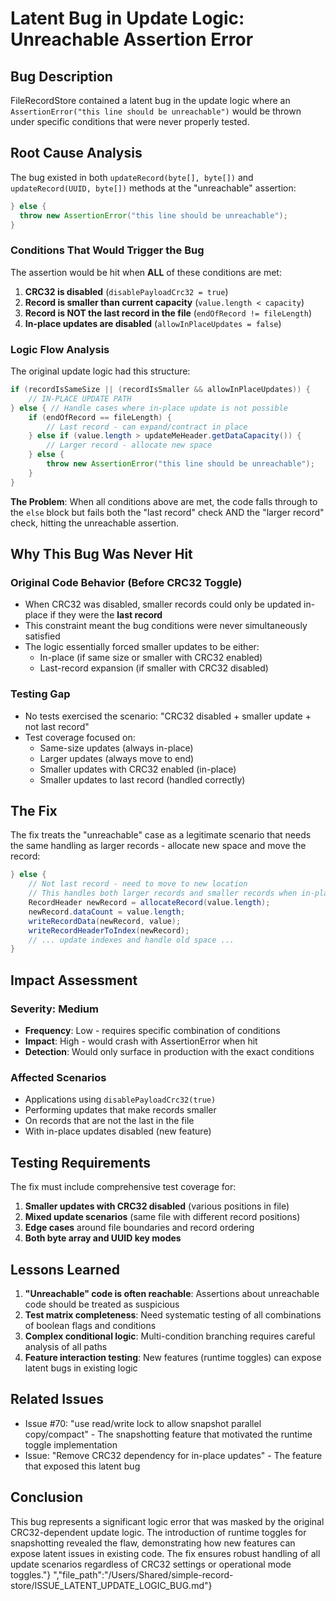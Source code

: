 # Latent Bug in Update Logic: Unreachable Assertion Error

## Bug Description

FileRecordStore contained a latent bug in the update logic where an `AssertionError("this line should be unreachable")` would be thrown under specific conditions that were never properly tested.

## Root Cause Analysis

The bug existed in both `updateRecord(byte[], byte[])` and `updateRecord(UUID, byte[])` methods at the "unreachable" assertion:

```java
} else {
  throw new AssertionError("this line should be unreachable");
}
```

### Conditions That Would Trigger the Bug

The assertion would be hit when **ALL** of these conditions are met:

1. **CRC32 is disabled** (`disablePayloadCrc32 = true`)
2. **Record is smaller than current capacity** (`value.length < capacity`)
3. **Record is NOT the last record in the file** (`endOfRecord != fileLength`)
4. **In-place updates are disabled** (`allowInPlaceUpdates = false`)

### Logic Flow Analysis

The original update logic had this structure:

```java
if (recordIsSameSize || (recordIsSmaller && allowInPlaceUpdates)) {
    // IN-PLACE UPDATE PATH
} else { // Handle cases where in-place update is not possible
    if (endOfRecord == fileLength) {
        // Last record - can expand/contract in place
    } else if (value.length > updateMeHeader.getDataCapacity()) {
        // Larger record - allocate new space
    } else {
        throw new AssertionError("this line should be unreachable");
    }
}
```

**The Problem**: When all conditions above are met, the code falls through to the `else` block but fails both the "last record" check AND the "larger record" check, hitting the unreachable assertion.

## Why This Bug Was Never Hit

### Original Code Behavior (Before CRC32 Toggle)
- When CRC32 was disabled, smaller records could only be updated in-place if they were the **last record**
- This constraint meant the bug conditions were never simultaneously satisfied
- The logic essentially forced smaller updates to be either:
  - In-place (if same size or smaller with CRC32 enabled)
  - Last-record expansion (if smaller with CRC32 disabled)

### Testing Gap
- No tests exercised the scenario: "CRC32 disabled + smaller update + not last record"
- Test coverage focused on:
  - Same-size updates (always in-place)
  - Larger updates (always move to end)
  - Smaller updates with CRC32 enabled (in-place)
  - Smaller updates to last record (handled correctly)

## The Fix

The fix treats the "unreachable" case as a legitimate scenario that needs the same handling as larger records - allocate new space and move the record:

```java
} else {
    // Not last record - need to move to new location
    // This handles both larger records and smaller records when in-place updates are disabled
    RecordHeader newRecord = allocateRecord(value.length);
    newRecord.dataCount = value.length;
    writeRecordData(newRecord, value);
    writeRecordHeaderToIndex(newRecord);
    // ... update indexes and handle old space ...
}
```

## Impact Assessment

### Severity: Medium
- **Frequency**: Low - requires specific combination of conditions
- **Impact**: High - would crash with AssertionError when hit
- **Detection**: Would only surface in production with the exact conditions

### Affected Scenarios
- Applications using `disablePayloadCrc32(true)` 
- Performing updates that make records smaller
- On records that are not the last in the file
- With in-place updates disabled (new feature)

## Testing Requirements

The fix must include comprehensive test coverage for:

1. **Smaller updates with CRC32 disabled** (various positions in file)
2. **Mixed update scenarios** (same file with different record positions)
3. **Edge cases** around file boundaries and record ordering
4. **Both byte array and UUID key modes**

## Lessons Learned

1. **"Unreachable" code is often reachable**: Assertions about unreachable code should be treated as suspicious
2. **Test matrix completeness**: Need systematic testing of all combinations of boolean flags and conditions
3. **Complex conditional logic**: Multi-condition branching requires careful analysis of all paths
4. **Feature interaction testing**: New features (runtime toggles) can expose latent bugs in existing logic

## Related Issues

- Issue #70: "use read/write lock to allow snapshot parallel copy/compact" - The snapshotting feature that motivated the runtime toggle implementation
- Issue: "Remove CRC32 dependency for in-place updates" - The feature that exposed this latent bug

## Conclusion

This bug represents a significant logic error that was masked by the original CRC32-dependent update logic. The introduction of runtime toggles for snapshotting revealed the flaw, demonstrating how new features can expose latent issues in existing code. The fix ensures robust handling of all update scenarios regardless of CRC32 settings or operational mode toggles."}   ","file_path":"/Users/Shared/simple-record-store/ISSUE_LATENT_UPDATE_LOGIC_BUG.md"}   